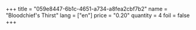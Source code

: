 +++
title = "059e8447-6b1c-4651-a734-a8fea2cbf7b2"
name = "Bloodchief's Thirst"
lang = ["en"]
price = "0.20"
quantity = 4
foil = false
+++
